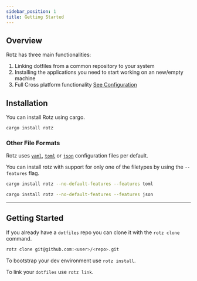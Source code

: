 ```yaml
---
sidebar_position: 1
title: Getting Started
---
```


## Overview

Rotz has three main functionalities:

1. Linking dotfiles from a common repository to your system
2. Installing the applications you need to start working on an new/empty machine
3. Full Cross platform functionality [See Configuration](#os-specific-configuration)

## Installation

You can install Rotz using cargo.

```bash
cargo install rotz
```

### Other File Formats

Rotz uses [`yaml`](https://yaml.org/), [`toml`](https://toml.io/) or [`json`](https://www.json.org/) configuration files per default.

You can install rotz with support for only one of the filetypes by using the `--features` flag.
```bash title="toml"
cargo install rotz --no-default-features --features toml
```

```bash title="json"
cargo install rotz --no-default-features --features json
```

---

## Getting Started

If you already have a `dotfiles` repo you can clone it with the `rotz clone` command.

```sh title="Clone command"
rotz clone git@github.com:<user>/<repo>.git
```

To bootstrap your dev environment use `rotz install`.

To link your `dotfiles` use `rotz link`.